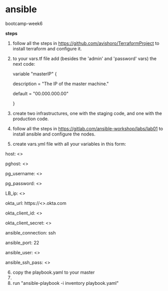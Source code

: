 # ansible
bootcamp-week6

**steps**
1. follow all the steps in https://github.com/avishoro/TerraformProject to install terraform and configure it.
2. to your vars.tf file add (besides the 'admin' and 'password' vars) the next code:
 
    variable "masterIP" {
  
    description = "The IP of the master machine."
  
    default = "00.000.000.00"
  
    }
  
  
3. create two infrastructures, one with the staging code, and one with the production code.

4. follow all the steps in https://gitlab.com/ansible-workshop/labs/lab01 to install ansible and configure the nodes.
 
5. create vars.yml file with all your variables in this form:

host: <>

pghost: <>

pg_username: <>

pg_password: <>

LB_ip: <>

okta_url: https://<>.okta.com

okta_client_id: <>

okta_client_secret: <>

ansible_connection: ssh 

ansible_port: 22

ansible_user: <>

ansible_ssh_pass: <>


6. copy the playbook.yaml to your master
7. 
8. run "ansible-playbook -i inventory playbook.yaml"
